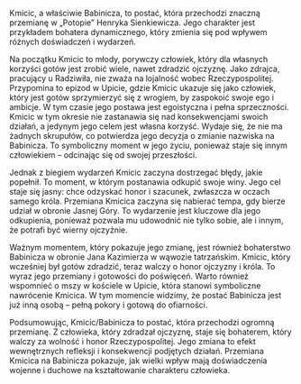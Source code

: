 Kmicic, a właściwie Babinicza, to postać, która przechodzi znaczną przemianę w „Potopie” Henryka Sienkiewicza. Jego charakter jest przykładem bohatera dynamicznego, który zmienia się pod wpływem różnych doświadczeń i wydarzeń.

Na początku Kmicic to młody, porywczy człowiek, który dla własnych korzyści gotów jest zrobić wiele, nawet zdradzić ojczyznę. Jako zdrajca, pracujący u Radziwiła, nie zważa na lojalność wobec Rzeczypospolitej. Przypomina to epizod w Upicie, gdzie Kmicic ukazuje się jako człowiek, który jest gotów sprzymierzyć się z wrogiem, by zaspokoić swoje ego i ambicje. W tym czasie jego postawa jest egoistyczna i pełna sprzeczności. Kmicic w tym okresie nie zastanawia się nad konsekwencjami swoich działań, a jedynym jego celem jest własna korzyść. Wydaje się, że nie ma żadnych skrupułów, co potwierdza jego decyzja o zmianie nazwiska na Babinicza. To symboliczny moment w jego życiu, ponieważ staje się innym człowiekiem – odcinając się od swojej przeszłości.

Jednak z biegiem wydarzeń Kmicic zaczyna dostrzegać błędy, jakie popełnił. To moment, w którym postanawia odkupić swoje winy. Jego cel staje się jasny: chce odzyskać honor i szacunek, zwłaszcza w oczach samego króla. Przemiana Kmicica zaczyna się nabierać tempa, gdy bierze udział w obronie Jasnej Góry. To wydarzenie jest kluczowe dla jego odkupienia, ponieważ pozwala mu udowodnić nie tylko sobie, ale i innym, że potrafi być wierny ojczyźnie.

Ważnym momentem, który pokazuje jego zmianę, jest również bohaterstwo Babinicza w obronie Jana Kazimierza w wąwozie tatrzańskim. Kmicic, który wcześniej był gotów zdradzić, teraz walczy o honor ojczyzny i króla. To wyraz jego przemiany i gotowości do poświęceń. Warto również wspomnieć o mszy w kościele w Upicie, która stanowi symboliczne nawrócenie Kmicica. W tym momencie widzimy, że postać Babinicza jest już inną osobą – pełną pokory i gotową do ofiarności.

Podsumowując, Kmicic/Babinicza to postać, która przechodzi ogromną przemianę. Z człowieka, który zdradzał ojczyznę, staje się bohaterem, który walczy za wolność i honor Rzeczypospolitej. Jego zmiana to efekt wewnętrznych refleksji i konsekwencji podjętych działań. Przemiana Kmicica na Babinicza pokazuje, jak wielki wpływ mają doświadczenia wojenne i duchowe na kształtowanie charakteru człowieka.
